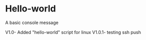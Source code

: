 Hello-world
===========

A basic console message

V1.0- Added "hello-world" script for linux
V1.0.1- testing ssh push
